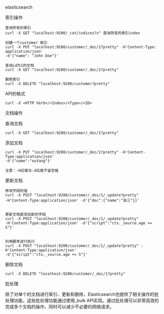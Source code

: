elasticsearch



索引操作

~~~shell
查询所有的索引
curl -X GET "localhost:9200/_cat/indices?v" 查询所有的索引index

创建一个customer 索引
curl -X PUT "localhost:9200/customer/_doc/1?pretty" -H'Content-Type: application/json' 
-d'{"name": "John Doe"}' 

查询id为1的文档
curl -X GET "localhost:9200/customer/_doc/1?pretty"

删除索引
curl -X DELETE "localhost:9200/customer?pretty"
~~~

API的格式

~~~shell
curl -X <HTTP Verb>/<Index>/<Type>/<ID>
~~~



文档操作



查询文档

~~~shell
curl -X GET "localhost:9200/customer/_doc/1?pretty"
~~~



添加文档

~~~shell
curl -X PUT "localhost:9200/customer/_doc/1?pretty" -H'Content-Type:application/json' 
-d'{"name":"ouYang"}'
	
注意：-H后面与-d后面不留空格
~~~

更新文档

~~~shell
修改字段的值
curl -X POST "localhost:9200/customer/_doc/1/_update?pretty" 
-H'Content-Type:application/json' -d'{"doc":{"name":"张三"}}'


更新文档是添加新的字段
curl -X POST "localhost:9200/customer/_doc/1/_update?pretty" 
-H'Content-Type:application/json' -d'{"script":"ctx._source.age += 5"}'


利用脚本进行执行
curl -X POST "localhost:9200/customer/_doc/1/_update?pretty" -H'Content-Type:application/json' 
-d'{"script":"ctx._source.age += 5"}'

~~~

删除文档

~~~shell
curl -X DELETE "localhost:9200/customer/_doc/1?pretty"
~~~

批处理

除了对单个的文档进行索引、更新和删除，Elasticsearch也提供了相关操作的批处理功能，这些批处理功能通过使用_bulk API实现。通过批处理可以非常高效的完成多个文档的操作，同时可以减少不必要的网络请求。 

